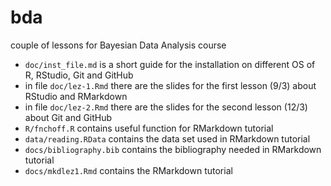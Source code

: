 # bda
couple of lessons for Bayesian Data Analysis course

* `doc/inst_file.md` is a short guide for the installation on different OS of R, RStudio, Git and GitHub
* in file `doc/lez-1.Rmd` there are the slides for the first lesson (9/3) about RStudio and RMarkdown
* in file `doc/lez-2.Rmd` there are the slides for the second lesson (12/3) about Git and GitHub
* `R/fnchoff.R` contains useful function for RMarkdown tutorial
* `data/reading.RData` contains the data set used in RMarkdown tutorial
* `docs/bibliography.bib` contains the bibliography needed in RMarkdown tutorial
* `docs/mkdlez1.Rmd` contains the RMarkdown tutorial